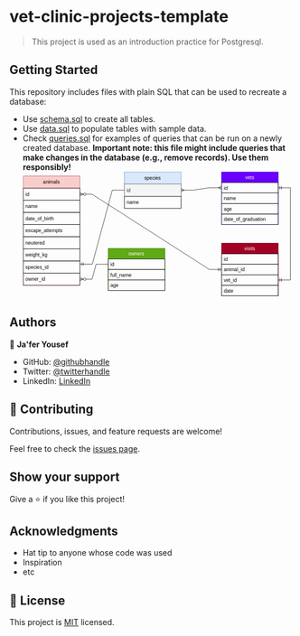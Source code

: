 # vet-clinic-projects-template

> This project is used as an introduction practice for Postgresql.



## Getting Started

This repository includes files with plain SQL that can be used to recreate a database:

- Use [schema.sql](./schema.sql) to create all tables.
- Use [data.sql](./data.sql) to populate tables with sample data.
- Check [queries.sql](./queries.sql) for examples of queries that can be run on a newly created database. **Important note: this file might include queries that make changes in the database (e.g., remove records). Use them responsibly!**
<svg xmlns="http://www.w3.org/2000/svg" xmlns:xlink="http://www.w3.org/1999/xlink" version="1.1" width="670px" viewBox="-0.5 -0.5 670 310" content="&lt;mxfile&gt;&lt;diagram id=&quot;H0peKWpR572e7bnLMPTk&quot; name=&quot;Page-1&quot;&gt;&lt;mxGraphModel dx=&quot;554&quot; dy=&quot;348&quot; grid=&quot;0&quot; gridSize=&quot;10&quot; guides=&quot;1&quot; tooltips=&quot;1&quot; connect=&quot;1&quot; arrows=&quot;1&quot; fold=&quot;1&quot; page=&quot;1&quot; pageScale=&quot;1&quot; pageWidth=&quot;827&quot; pageHeight=&quot;1169&quot; background=&quot;#FFFFFF&quot; math=&quot;0&quot; shadow=&quot;0&quot;&gt;&lt;root&gt;&lt;mxCell id=&quot;0&quot;/&gt;&lt;mxCell id=&quot;1&quot; parent=&quot;0&quot;/&gt;&lt;mxCell id=&quot;2&quot; value=&quot;animals&quot; style=&quot;swimlane;fontStyle=0;childLayout=stackLayout;horizontal=1;startSize=30;horizontalStack=0;resizeParent=1;resizeParentMax=0;resizeLast=0;collapsible=1;marginBottom=0;rounded=0;strokeColor=#b85450;fillColor=#f8cecc;fontColor=#000000;&quot; parent=&quot;1&quot; vertex=&quot;1&quot;&gt;&lt;mxGeometry x=&quot;30&quot; y=&quot;40&quot; width=&quot;140&quot; height=&quot;270&quot; as=&quot;geometry&quot;&gt;&lt;mxRectangle x=&quot;30&quot; y=&quot;40&quot; width=&quot;70&quot; height=&quot;30&quot; as=&quot;alternateBounds&quot;/&gt;&lt;/mxGeometry&gt;&lt;/mxCell&gt;&lt;mxCell id=&quot;3&quot; value=&quot;id&quot; style=&quot;text;strokeColor=#121212;fillColor=none;align=left;verticalAlign=middle;spacingLeft=4;spacingRight=4;overflow=hidden;points=[[0,0.5],[1,0.5]];portConstraint=eastwest;rotatable=0;rounded=0;fontColor=#000000;&quot; parent=&quot;2&quot; vertex=&quot;1&quot;&gt;&lt;mxGeometry y=&quot;30&quot; width=&quot;140&quot; height=&quot;30&quot; as=&quot;geometry&quot;/&gt;&lt;/mxCell&gt;&lt;mxCell id=&quot;4&quot; value=&quot;name&quot; style=&quot;text;align=left;verticalAlign=middle;spacingLeft=4;spacingRight=4;overflow=hidden;points=[[0,0.5],[1,0.5]];portConstraint=eastwest;rotatable=0;strokeColor=#121212;rounded=0;fontColor=#000000;&quot; parent=&quot;2&quot; vertex=&quot;1&quot;&gt;&lt;mxGeometry y=&quot;60&quot; width=&quot;140&quot; height=&quot;30&quot; as=&quot;geometry&quot;/&gt;&lt;/mxCell&gt;&lt;mxCell id=&quot;5&quot; value=&quot;date_of_birth&quot; style=&quot;text;strokeColor=#121212;fillColor=none;align=left;verticalAlign=middle;spacingLeft=4;spacingRight=4;overflow=hidden;points=[[0,0.5],[1,0.5]];portConstraint=eastwest;rotatable=0;rounded=0;fontColor=#000000;&quot; parent=&quot;2&quot; vertex=&quot;1&quot;&gt;&lt;mxGeometry y=&quot;90&quot; width=&quot;140&quot; height=&quot;30&quot; as=&quot;geometry&quot;/&gt;&lt;/mxCell&gt;&lt;mxCell id=&quot;6&quot; value=&quot;escape_attempts&quot; style=&quot;text;strokeColor=#121212;fillColor=none;align=left;verticalAlign=middle;spacingLeft=4;spacingRight=4;overflow=hidden;points=[[0,0.5],[1,0.5]];portConstraint=eastwest;rotatable=0;rounded=0;fontColor=#000000;&quot; parent=&quot;2&quot; vertex=&quot;1&quot;&gt;&lt;mxGeometry y=&quot;120&quot; width=&quot;140&quot; height=&quot;30&quot; as=&quot;geometry&quot;/&gt;&lt;/mxCell&gt;&lt;mxCell id=&quot;7&quot; value=&quot;neutered&quot; style=&quot;text;strokeColor=#121212;fillColor=none;align=left;verticalAlign=middle;spacingLeft=4;spacingRight=4;overflow=hidden;points=[[0,0.5],[1,0.5]];portConstraint=eastwest;rotatable=0;rounded=0;fontColor=#000000;&quot; parent=&quot;2&quot; vertex=&quot;1&quot;&gt;&lt;mxGeometry y=&quot;150&quot; width=&quot;140&quot; height=&quot;30&quot; as=&quot;geometry&quot;/&gt;&lt;/mxCell&gt;&lt;mxCell id=&quot;8&quot; value=&quot;weight_kg&quot; style=&quot;text;strokeColor=#121212;fillColor=none;align=left;verticalAlign=middle;spacingLeft=4;spacingRight=4;overflow=hidden;points=[[0,0.5],[1,0.5]];portConstraint=eastwest;rotatable=0;rounded=0;fontColor=#000000;&quot; parent=&quot;2&quot; vertex=&quot;1&quot;&gt;&lt;mxGeometry y=&quot;180&quot; width=&quot;140&quot; height=&quot;30&quot; as=&quot;geometry&quot;/&gt;&lt;/mxCell&gt;&lt;mxCell id=&quot;9&quot; value=&quot;species_id&quot; style=&quot;text;strokeColor=#121212;fillColor=none;align=left;verticalAlign=middle;spacingLeft=4;spacingRight=4;overflow=hidden;points=[[0,0.5],[1,0.5]];portConstraint=eastwest;rotatable=0;rounded=0;fontColor=#000000;&quot; parent=&quot;2&quot; vertex=&quot;1&quot;&gt;&lt;mxGeometry y=&quot;210&quot; width=&quot;140&quot; height=&quot;30&quot; as=&quot;geometry&quot;/&gt;&lt;/mxCell&gt;&lt;mxCell id=&quot;22&quot; value=&quot;owner_id&quot; style=&quot;text;strokeColor=#121212;fillColor=none;align=left;verticalAlign=middle;spacingLeft=4;spacingRight=4;overflow=hidden;points=[[0,0.5],[1,0.5]];portConstraint=eastwest;rotatable=0;rounded=0;fontColor=#000000;&quot; parent=&quot;2&quot; vertex=&quot;1&quot;&gt;&lt;mxGeometry y=&quot;240&quot; width=&quot;140&quot; height=&quot;30&quot; as=&quot;geometry&quot;/&gt;&lt;/mxCell&gt;&lt;mxCell id=&quot;10&quot; value=&quot;species&quot; style=&quot;swimlane;fontStyle=0;childLayout=stackLayout;horizontal=1;startSize=30;horizontalStack=0;resizeParent=1;resizeParentMax=0;resizeLast=0;collapsible=1;marginBottom=0;strokeColor=#6c8ebf;rounded=0;fillColor=#dae8fc;fontColor=#000000;&quot; parent=&quot;1&quot; vertex=&quot;1&quot;&gt;&lt;mxGeometry x=&quot;280&quot; y=&quot;30&quot; width=&quot;140&quot; height=&quot;90&quot; as=&quot;geometry&quot;&gt;&lt;mxRectangle x=&quot;250&quot; y=&quot;60&quot; width=&quot;50&quot; height=&quot;30&quot; as=&quot;alternateBounds&quot;/&gt;&lt;/mxGeometry&gt;&lt;/mxCell&gt;&lt;mxCell id=&quot;11&quot; value=&quot;id&quot; style=&quot;text;align=left;verticalAlign=middle;spacingLeft=4;spacingRight=4;overflow=hidden;points=[[0,0.5],[1,0.5]];portConstraint=eastwest;rotatable=0;rounded=0;fillColor=#f5f5f5;fontColor=#333333;strokeColor=#666666;&quot; parent=&quot;10&quot; vertex=&quot;1&quot;&gt;&lt;mxGeometry y=&quot;30&quot; width=&quot;140&quot; height=&quot;30&quot; as=&quot;geometry&quot;/&gt;&lt;/mxCell&gt;&lt;mxCell id=&quot;12&quot; value=&quot;name&quot; style=&quot;text;strokeColor=#121212;fillColor=none;align=left;verticalAlign=middle;spacingLeft=4;spacingRight=4;overflow=hidden;points=[[0,0.5],[1,0.5]];portConstraint=eastwest;rotatable=0;rounded=0;fontColor=#000000;&quot; parent=&quot;10&quot; vertex=&quot;1&quot;&gt;&lt;mxGeometry y=&quot;60&quot; width=&quot;140&quot; height=&quot;30&quot; as=&quot;geometry&quot;/&gt;&lt;/mxCell&gt;&lt;mxCell id=&quot;16&quot; value=&quot;&quot; style=&quot;edgeStyle=entityRelationEdgeStyle;fontSize=12;html=1;endArrow=ERmandOne;entryX=1.005;entryY=0.256;entryDx=0;entryDy=0;entryPerimeter=0;exitX=0;exitY=0.5;exitDx=0;exitDy=0;rounded=0;strokeColor=#121212;fontColor=#000000;&quot; parent=&quot;1&quot; source=&quot;11&quot; target=&quot;9&quot; edge=&quot;1&quot;&gt;&lt;mxGeometry width=&quot;100&quot; height=&quot;100&quot; relative=&quot;1&quot; as=&quot;geometry&quot;&gt;&lt;mxPoint x=&quot;240&quot; y=&quot;220&quot; as=&quot;sourcePoint&quot;/&gt;&lt;mxPoint x=&quot;340&quot; y=&quot;120&quot; as=&quot;targetPoint&quot;/&gt;&lt;/mxGeometry&gt;&lt;/mxCell&gt;&lt;mxCell id=&quot;17&quot; value=&quot;owners&quot; style=&quot;swimlane;fontStyle=0;childLayout=stackLayout;horizontal=1;startSize=26;fillColor=#60a917;horizontalStack=0;resizeParent=1;resizeParentMax=0;resizeLast=0;collapsible=1;marginBottom=0;strokeColor=#2D7600;rounded=0;fontColor=#ffffff;&quot; parent=&quot;1&quot; vertex=&quot;1&quot;&gt;&lt;mxGeometry x=&quot;240&quot; y=&quot;219&quot; width=&quot;140&quot; height=&quot;104&quot; as=&quot;geometry&quot;/&gt;&lt;/mxCell&gt;&lt;mxCell id=&quot;18&quot; value=&quot;id&quot; style=&quot;text;strokeColor=#121212;fillColor=none;align=left;verticalAlign=top;spacingLeft=4;spacingRight=4;overflow=hidden;rotatable=0;points=[[0,0.5],[1,0.5]];portConstraint=eastwest;rounded=0;fontColor=#000000;&quot; parent=&quot;17&quot; vertex=&quot;1&quot;&gt;&lt;mxGeometry y=&quot;26&quot; width=&quot;140&quot; height=&quot;26&quot; as=&quot;geometry&quot;/&gt;&lt;/mxCell&gt;&lt;mxCell id=&quot;19&quot; value=&quot;full_name&quot; style=&quot;text;strokeColor=#121212;fillColor=none;align=left;verticalAlign=top;spacingLeft=4;spacingRight=4;overflow=hidden;rotatable=0;points=[[0,0.5],[1,0.5]];portConstraint=eastwest;rounded=0;fontColor=#000000;&quot; parent=&quot;17&quot; vertex=&quot;1&quot;&gt;&lt;mxGeometry y=&quot;52&quot; width=&quot;140&quot; height=&quot;26&quot; as=&quot;geometry&quot;/&gt;&lt;/mxCell&gt;&lt;mxCell id=&quot;20&quot; value=&quot;age&quot; style=&quot;text;strokeColor=#121212;fillColor=none;align=left;verticalAlign=top;spacingLeft=4;spacingRight=4;overflow=hidden;rotatable=0;points=[[0,0.5],[1,0.5]];portConstraint=eastwest;rounded=0;fontColor=#000000;&quot; parent=&quot;17&quot; vertex=&quot;1&quot;&gt;&lt;mxGeometry y=&quot;78&quot; width=&quot;140&quot; height=&quot;26&quot; as=&quot;geometry&quot;/&gt;&lt;/mxCell&gt;&lt;mxCell id=&quot;21&quot; value=&quot;&quot; style=&quot;edgeStyle=entityRelationEdgeStyle;fontSize=12;html=1;endArrow=ERzeroToMany;endFill=1;exitX=0;exitY=0.5;exitDx=0;exitDy=0;rounded=0;strokeColor=#121212;fontColor=#000000;&quot; parent=&quot;1&quot; source=&quot;18&quot; target=&quot;22&quot; edge=&quot;1&quot;&gt;&lt;mxGeometry width=&quot;100&quot; height=&quot;100&quot; relative=&quot;1&quot; as=&quot;geometry&quot;&gt;&lt;mxPoint x=&quot;240&quot; y=&quot;220&quot; as=&quot;sourcePoint&quot;/&gt;&lt;mxPoint x=&quot;340&quot; y=&quot;120&quot; as=&quot;targetPoint&quot;/&gt;&lt;/mxGeometry&gt;&lt;/mxCell&gt;&lt;mxCell id=&quot;23&quot; value=&quot;vets&quot; style=&quot;swimlane;fontStyle=0;childLayout=stackLayout;horizontal=1;startSize=26;fillColor=#6a00ff;horizontalStack=0;resizeParent=1;resizeParentMax=0;resizeLast=0;collapsible=1;marginBottom=0;strokeColor=#3700CC;rounded=0;fontColor=#ffffff;&quot; parent=&quot;1&quot; vertex=&quot;1&quot;&gt;&lt;mxGeometry x=&quot;520&quot; y=&quot;30&quot; width=&quot;140&quot; height=&quot;130&quot; as=&quot;geometry&quot;/&gt;&lt;/mxCell&gt;&lt;mxCell id=&quot;24&quot; value=&quot;id&quot; style=&quot;text;strokeColor=#121212;fillColor=none;align=left;verticalAlign=top;spacingLeft=4;spacingRight=4;overflow=hidden;rotatable=0;points=[[0,0.5],[1,0.5]];portConstraint=eastwest;rounded=0;fontColor=#000000;&quot; parent=&quot;23&quot; vertex=&quot;1&quot;&gt;&lt;mxGeometry y=&quot;26&quot; width=&quot;140&quot; height=&quot;26&quot; as=&quot;geometry&quot;/&gt;&lt;/mxCell&gt;&lt;mxCell id=&quot;25&quot; value=&quot;name&quot; style=&quot;text;strokeColor=#121212;fillColor=none;align=left;verticalAlign=top;spacingLeft=4;spacingRight=4;overflow=hidden;rotatable=0;points=[[0,0.5],[1,0.5]];portConstraint=eastwest;rounded=0;fontColor=#000000;&quot; parent=&quot;23&quot; vertex=&quot;1&quot;&gt;&lt;mxGeometry y=&quot;52&quot; width=&quot;140&quot; height=&quot;26&quot; as=&quot;geometry&quot;/&gt;&lt;/mxCell&gt;&lt;mxCell id=&quot;26&quot; value=&quot;age&quot; style=&quot;text;strokeColor=#121212;fillColor=none;align=left;verticalAlign=top;spacingLeft=4;spacingRight=4;overflow=hidden;rotatable=0;points=[[0,0.5],[1,0.5]];portConstraint=eastwest;rounded=0;fontColor=#000000;&quot; parent=&quot;23&quot; vertex=&quot;1&quot;&gt;&lt;mxGeometry y=&quot;78&quot; width=&quot;140&quot; height=&quot;26&quot; as=&quot;geometry&quot;/&gt;&lt;/mxCell&gt;&lt;mxCell id=&quot;27&quot; value=&quot;date_of_graduation&quot; style=&quot;text;strokeColor=#121212;fillColor=none;align=left;verticalAlign=top;spacingLeft=4;spacingRight=4;overflow=hidden;rotatable=0;points=[[0,0.5],[1,0.5]];portConstraint=eastwest;rounded=0;fontColor=#000000;&quot; parent=&quot;23&quot; vertex=&quot;1&quot;&gt;&lt;mxGeometry y=&quot;104&quot; width=&quot;140&quot; height=&quot;26&quot; as=&quot;geometry&quot;/&gt;&lt;/mxCell&gt;&lt;mxCell id=&quot;28&quot; value=&quot;visits&quot; style=&quot;swimlane;fontStyle=0;childLayout=stackLayout;horizontal=1;startSize=26;fillColor=#a20025;horizontalStack=0;resizeParent=1;resizeParentMax=0;resizeLast=0;collapsible=1;marginBottom=0;strokeColor=#6F0000;rounded=0;fontColor=#ffffff;&quot; parent=&quot;1&quot; vertex=&quot;1&quot;&gt;&lt;mxGeometry x=&quot;520&quot; y=&quot;206&quot; width=&quot;140&quot; height=&quot;130&quot; as=&quot;geometry&quot;/&gt;&lt;/mxCell&gt;&lt;mxCell id=&quot;29&quot; value=&quot;id&quot; style=&quot;text;strokeColor=#121212;fillColor=none;align=left;verticalAlign=top;spacingLeft=4;spacingRight=4;overflow=hidden;rotatable=0;points=[[0,0.5],[1,0.5]];portConstraint=eastwest;rounded=0;fontColor=#000000;&quot; parent=&quot;28&quot; vertex=&quot;1&quot;&gt;&lt;mxGeometry y=&quot;26&quot; width=&quot;140&quot; height=&quot;26&quot; as=&quot;geometry&quot;/&gt;&lt;/mxCell&gt;&lt;mxCell id=&quot;30&quot; value=&quot;animal_id&quot; style=&quot;text;strokeColor=#121212;fillColor=none;align=left;verticalAlign=top;spacingLeft=4;spacingRight=4;overflow=hidden;rotatable=0;points=[[0,0.5],[1,0.5]];portConstraint=eastwest;rounded=0;fontColor=#000000;&quot; parent=&quot;28&quot; vertex=&quot;1&quot;&gt;&lt;mxGeometry y=&quot;52&quot; width=&quot;140&quot; height=&quot;26&quot; as=&quot;geometry&quot;/&gt;&lt;/mxCell&gt;&lt;mxCell id=&quot;31&quot; value=&quot;vet_id&quot; style=&quot;text;strokeColor=#121212;fillColor=none;align=left;verticalAlign=top;spacingLeft=4;spacingRight=4;overflow=hidden;rotatable=0;points=[[0,0.5],[1,0.5]];portConstraint=eastwest;rounded=0;fontColor=#000000;&quot; parent=&quot;28&quot; vertex=&quot;1&quot;&gt;&lt;mxGeometry y=&quot;78&quot; width=&quot;140&quot; height=&quot;26&quot; as=&quot;geometry&quot;/&gt;&lt;/mxCell&gt;&lt;mxCell id=&quot;33&quot; value=&quot;date&quot; style=&quot;text;strokeColor=#121212;fillColor=none;align=left;verticalAlign=top;spacingLeft=4;spacingRight=4;overflow=hidden;rotatable=0;points=[[0,0.5],[1,0.5]];portConstraint=eastwest;rounded=0;fontColor=#000000;&quot; parent=&quot;28&quot; vertex=&quot;1&quot;&gt;&lt;mxGeometry y=&quot;104&quot; width=&quot;140&quot; height=&quot;26&quot; as=&quot;geometry&quot;/&gt;&lt;/mxCell&gt;&lt;mxCell id=&quot;32&quot; value=&quot;&quot; style=&quot;edgeStyle=entityRelationEdgeStyle;fontSize=12;html=1;endArrow=ERmany;startArrow=ERmany;entryX=0;entryY=0.5;entryDx=0;entryDy=0;exitX=1;exitY=0.5;exitDx=0;exitDy=0;rounded=0;strokeColor=#121212;fontColor=#000000;&quot; parent=&quot;1&quot; source=&quot;11&quot; target=&quot;24&quot; edge=&quot;1&quot;&gt;&lt;mxGeometry width=&quot;100&quot; height=&quot;100&quot; relative=&quot;1&quot; as=&quot;geometry&quot;&gt;&lt;mxPoint x=&quot;180&quot; y=&quot;220&quot; as=&quot;sourcePoint&quot;/&gt;&lt;mxPoint x=&quot;280&quot; y=&quot;120&quot; as=&quot;targetPoint&quot;/&gt;&lt;/mxGeometry&gt;&lt;/mxCell&gt;&lt;mxCell id=&quot;34&quot; value=&quot;&quot; style=&quot;edgeStyle=entityRelationEdgeStyle;fontSize=12;html=1;endArrow=ERzeroToMany;startArrow=ERmandOne;entryX=1;entryY=0.5;entryDx=0;entryDy=0;exitX=0;exitY=0.5;exitDx=0;exitDy=0;rounded=0;strokeColor=#121212;fontColor=#000000;&quot; parent=&quot;1&quot; source=&quot;30&quot; target=&quot;3&quot; edge=&quot;1&quot;&gt;&lt;mxGeometry width=&quot;100&quot; height=&quot;100&quot; relative=&quot;1&quot; as=&quot;geometry&quot;&gt;&lt;mxPoint x=&quot;280&quot; y=&quot;300&quot; as=&quot;sourcePoint&quot;/&gt;&lt;mxPoint x=&quot;290&quot; y=&quot;200&quot; as=&quot;targetPoint&quot;/&gt;&lt;/mxGeometry&gt;&lt;/mxCell&gt;&lt;mxCell id=&quot;36&quot; value=&quot;&quot; style=&quot;edgeStyle=entityRelationEdgeStyle;fontSize=12;html=1;endArrow=ERmandOne;startArrow=ERmandOne;rounded=0;strokeColor=#121212;fontColor=#000000;&quot; parent=&quot;1&quot; source=&quot;24&quot; target=&quot;31&quot; edge=&quot;1&quot;&gt;&lt;mxGeometry width=&quot;100&quot; height=&quot;100&quot; relative=&quot;1&quot; as=&quot;geometry&quot;&gt;&lt;mxPoint x=&quot;170&quot; y=&quot;220&quot; as=&quot;sourcePoint&quot;/&gt;&lt;mxPoint x=&quot;270&quot; y=&quot;120&quot; as=&quot;targetPoint&quot;/&gt;&lt;/mxGeometry&gt;&lt;/mxCell&gt;&lt;/root&gt;&lt;/mxGraphModel&gt;&lt;/diagram&gt;&lt;/mxfile&gt;" onclick="(function(svg){var src=window.event.target||window.event.srcElement;while (src!=null&amp;&amp;src.nodeName.toLowerCase()!='a'){src=src.parentNode;}if(src==null){if(svg.wnd!=null&amp;&amp;!svg.wnd.closed){svg.wnd.focus();}else{var r=function(evt){if(evt.data=='ready'&amp;&amp;evt.source==svg.wnd){svg.wnd.postMessage(decodeURIComponent(svg.getAttribute('content')),'*');window.removeEventListener('message',r);}};window.addEventListener('message',r);svg.wnd=window.open('https://viewer.diagrams.net/?client=1&amp;page=0&amp;edit=_blank');}}})(this);" style="cursor:pointer;max-width:100%;max-height:310px;"><defs><clipPath id="mx-clip-4-40-132-30-0"><rect x="4" y="40" width="132" height="30"/></clipPath><clipPath id="mx-clip-4-70-132-30-0"><rect x="4" y="70" width="132" height="30"/></clipPath><clipPath id="mx-clip-4-100-132-30-0"><rect x="4" y="100" width="132" height="30"/></clipPath><clipPath id="mx-clip-4-130-132-30-0"><rect x="4" y="130" width="132" height="30"/></clipPath><clipPath id="mx-clip-4-160-132-30-0"><rect x="4" y="160" width="132" height="30"/></clipPath><clipPath id="mx-clip-4-190-132-30-0"><rect x="4" y="190" width="132" height="30"/></clipPath><clipPath id="mx-clip-4-220-132-30-0"><rect x="4" y="220" width="132" height="30"/></clipPath><clipPath id="mx-clip-4-250-132-30-0"><rect x="4" y="250" width="132" height="30"/></clipPath><clipPath id="mx-clip-254-30-132-30-0"><rect x="254" y="30" width="132" height="30"/></clipPath><clipPath id="mx-clip-254-60-132-30-0"><rect x="254" y="60" width="132" height="30"/></clipPath><clipPath id="mx-clip-214-220-132-26-0"><rect x="214" y="220" width="132" height="26"/></clipPath><clipPath id="mx-clip-214-246-132-26-0"><rect x="214" y="246" width="132" height="26"/></clipPath><clipPath id="mx-clip-214-272-132-26-0"><rect x="214" y="272" width="132" height="26"/></clipPath><clipPath id="mx-clip-494-31-132-26-0"><rect x="494" y="31" width="132" height="26"/></clipPath><clipPath id="mx-clip-494-57-132-26-0"><rect x="494" y="57" width="132" height="26"/></clipPath><clipPath id="mx-clip-494-83-132-26-0"><rect x="494" y="83" width="132" height="26"/></clipPath><clipPath id="mx-clip-494-109-132-26-0"><rect x="494" y="109" width="132" height="26"/></clipPath><clipPath id="mx-clip-494-207-132-26-0"><rect x="494" y="207" width="132" height="26"/></clipPath><clipPath id="mx-clip-494-233-132-26-0"><rect x="494" y="233" width="132" height="26"/></clipPath><clipPath id="mx-clip-494-259-132-26-0"><rect x="494" y="259" width="132" height="26"/></clipPath><clipPath id="mx-clip-494-285-132-26-0"><rect x="494" y="285" width="132" height="26"/></clipPath></defs><g><path d="M 0 40 L 0 10 L 140 10 L 140 40" fill="#f8cecc" stroke="#b85450" stroke-miterlimit="10" pointer-events="all"/><path d="M 0 40 L 0 280 L 140 280 L 140 40" fill="none" stroke="#b85450" stroke-miterlimit="10" pointer-events="none"/><path d="M 0 40 L 140 40" fill="none" stroke="#b85450" stroke-miterlimit="10" pointer-events="none"/><g fill="#000000" font-family="Helvetica" pointer-events="none" text-anchor="middle" font-size="12px"><text x="69.5" y="29.5">animals</text></g><rect x="0" y="40" width="140" height="30" fill="none" stroke="#121212" pointer-events="none"/><g fill="#000000" font-family="Helvetica" pointer-events="none" clip-path="url(#mx-clip-4-40-132-30-0)" font-size="12px"><text x="5.5" y="59.5">id</text></g><rect x="0" y="70" width="140" height="30" fill="none" stroke="#121212" pointer-events="none"/><g fill="#000000" font-family="Helvetica" pointer-events="none" clip-path="url(#mx-clip-4-70-132-30-0)" font-size="12px"><text x="5.5" y="89.5">name</text></g><rect x="0" y="100" width="140" height="30" fill="none" stroke="#121212" pointer-events="none"/><g fill="#000000" font-family="Helvetica" pointer-events="none" clip-path="url(#mx-clip-4-100-132-30-0)" font-size="12px"><text x="5.5" y="119.5">date_of_birth</text></g><rect x="0" y="130" width="140" height="30" fill="none" stroke="#121212" pointer-events="none"/><g fill="#000000" font-family="Helvetica" pointer-events="none" clip-path="url(#mx-clip-4-130-132-30-0)" font-size="12px"><text x="5.5" y="149.5">escape_attempts</text></g><rect x="0" y="160" width="140" height="30" fill="none" stroke="#121212" pointer-events="none"/><g fill="#000000" font-family="Helvetica" pointer-events="none" clip-path="url(#mx-clip-4-160-132-30-0)" font-size="12px"><text x="5.5" y="179.5">neutered</text></g><rect x="0" y="190" width="140" height="30" fill="none" stroke="#121212" pointer-events="none"/><g fill="#000000" font-family="Helvetica" pointer-events="none" clip-path="url(#mx-clip-4-190-132-30-0)" font-size="12px"><text x="5.5" y="209.5">weight_kg</text></g><rect x="0" y="220" width="140" height="30" fill="none" stroke="#121212" pointer-events="none"/><g fill="#000000" font-family="Helvetica" pointer-events="none" clip-path="url(#mx-clip-4-220-132-30-0)" font-size="12px"><text x="5.5" y="239.5">species_id</text></g><rect x="0" y="250" width="140" height="30" fill="none" stroke="#121212" pointer-events="none"/><g fill="#000000" font-family="Helvetica" pointer-events="none" clip-path="url(#mx-clip-4-250-132-30-0)" font-size="12px"><text x="5.5" y="269.5">owner_id</text></g><path d="M 250 30 L 250 0 L 390 0 L 390 30" fill="#dae8fc" stroke="#6c8ebf" stroke-miterlimit="10" pointer-events="none"/><path d="M 250 30 L 250 90 L 390 90 L 390 30" fill="none" stroke="#6c8ebf" stroke-miterlimit="10" pointer-events="none"/><path d="M 250 30 L 390 30" fill="none" stroke="#6c8ebf" stroke-miterlimit="10" pointer-events="none"/><g fill="#000000" font-family="Helvetica" pointer-events="none" text-anchor="middle" font-size="12px"><text x="319.5" y="19.5">species</text></g><rect x="250" y="30" width="140" height="30" fill="#f5f5f5" stroke="#666666" pointer-events="none"/><g fill="#333333" font-family="Helvetica" pointer-events="none" clip-path="url(#mx-clip-254-30-132-30-0)" font-size="12px"><text x="255.5" y="49.5">id</text></g><rect x="250" y="60" width="140" height="30" fill="none" stroke="#121212" pointer-events="none"/><g fill="#000000" font-family="Helvetica" pointer-events="none" clip-path="url(#mx-clip-254-60-132-30-0)" font-size="12px"><text x="255.5" y="79.5">name</text></g><path d="M 250 45 L 220 45 L 170.7 227.68 L 140.7 227.68" fill="none" stroke="#121212" stroke-miterlimit="10" pointer-events="none"/><path d="M 144.7 223.68 L 144.7 231.68 M 148.7 223.68 L 148.7 231.68" fill="none" stroke="#121212" stroke-miterlimit="10" pointer-events="none"/><path d="M 210 215 L 210 189 L 350 189 L 350 215" fill="#60a917" stroke="#2d7600" stroke-miterlimit="10" pointer-events="none"/><path d="M 210 215 L 210 293 L 350 293 L 350 215" fill="none" stroke="#2d7600" stroke-miterlimit="10" pointer-events="none"/><path d="M 210 215 L 350 215" fill="none" stroke="#2d7600" stroke-miterlimit="10" pointer-events="none"/><g fill="#ffffff" font-family="Helvetica" pointer-events="none" text-anchor="middle" font-size="12px"><text x="279.5" y="206.5">owners</text></g><rect x="210" y="215" width="140" height="26" fill="none" stroke="#121212" pointer-events="none"/><g fill="#000000" font-family="Helvetica" pointer-events="none" clip-path="url(#mx-clip-214-220-132-26-0)" font-size="12px"><text x="215.5" y="232.5">id</text></g><rect x="210" y="241" width="140" height="26" fill="none" stroke="#121212" pointer-events="none"/><g fill="#000000" font-family="Helvetica" pointer-events="none" clip-path="url(#mx-clip-214-246-132-26-0)" font-size="12px"><text x="215.5" y="258.5">full_name</text></g><rect x="210" y="267" width="140" height="26" fill="none" stroke="#121212" pointer-events="none"/><g fill="#000000" font-family="Helvetica" pointer-events="none" clip-path="url(#mx-clip-214-272-132-26-0)" font-size="12px"><text x="215.5" y="284.5">age</text></g><path d="M 210 228 L 180 228 L 170 265 L 140 265" fill="none" stroke="#121212" stroke-miterlimit="10" pointer-events="none"/><ellipse cx="152" cy="265" rx="3" ry="3" fill="#ffffff" stroke="#121212" pointer-events="none"/><path d="M 140 269 L 148 265 L 140 261" fill="none" stroke="#121212" stroke-miterlimit="10" pointer-events="none"/><path d="M 490 26 L 490 0 L 630 0 L 630 26" fill="#6a00ff" stroke="#3700cc" stroke-miterlimit="10" pointer-events="none"/><path d="M 490 26 L 490 130 L 630 130 L 630 26" fill="none" stroke="#3700cc" stroke-miterlimit="10" pointer-events="none"/><path d="M 490 26 L 630 26" fill="none" stroke="#3700cc" stroke-miterlimit="10" pointer-events="none"/><g fill="#ffffff" font-family="Helvetica" pointer-events="none" text-anchor="middle" font-size="12px"><text x="559.5" y="17.5">vets</text></g><rect x="490" y="26" width="140" height="26" fill="none" stroke="#121212" pointer-events="none"/><g fill="#000000" font-family="Helvetica" pointer-events="none" clip-path="url(#mx-clip-494-31-132-26-0)" font-size="12px"><text x="495.5" y="43.5">id</text></g><rect x="490" y="52" width="140" height="26" fill="none" stroke="#121212" pointer-events="none"/><g fill="#000000" font-family="Helvetica" pointer-events="none" clip-path="url(#mx-clip-494-57-132-26-0)" font-size="12px"><text x="495.5" y="69.5">name</text></g><rect x="490" y="78" width="140" height="26" fill="none" stroke="#121212" pointer-events="none"/><g fill="#000000" font-family="Helvetica" pointer-events="none" clip-path="url(#mx-clip-494-83-132-26-0)" font-size="12px"><text x="495.5" y="95.5">age</text></g><rect x="490" y="104" width="140" height="26" fill="none" stroke="#121212" pointer-events="none"/><g fill="#000000" font-family="Helvetica" pointer-events="none" clip-path="url(#mx-clip-494-109-132-26-0)" font-size="12px"><text x="495.5" y="121.5">date_of_graduation</text></g><path d="M 490 202 L 490 176 L 630 176 L 630 202" fill="#a20025" stroke="#6f0000" stroke-miterlimit="10" pointer-events="none"/><path d="M 490 202 L 490 306 L 630 306 L 630 202" fill="none" stroke="#6f0000" stroke-miterlimit="10" pointer-events="none"/><path d="M 490 202 L 630 202" fill="none" stroke="#6f0000" stroke-miterlimit="10" pointer-events="none"/><g fill="#ffffff" font-family="Helvetica" pointer-events="none" text-anchor="middle" font-size="12px"><text x="559.5" y="193.5">visits</text></g><rect x="490" y="202" width="140" height="26" fill="none" stroke="#121212" pointer-events="none"/><g fill="#000000" font-family="Helvetica" pointer-events="none" clip-path="url(#mx-clip-494-207-132-26-0)" font-size="12px"><text x="495.5" y="219.5">id</text></g><rect x="490" y="228" width="140" height="26" fill="none" stroke="#121212" pointer-events="none"/><g fill="#000000" font-family="Helvetica" pointer-events="none" clip-path="url(#mx-clip-494-233-132-26-0)" font-size="12px"><text x="495.5" y="245.5">animal_id</text></g><rect x="490" y="254" width="140" height="26" fill="none" stroke="#121212" pointer-events="none"/><g fill="#000000" font-family="Helvetica" pointer-events="none" clip-path="url(#mx-clip-494-259-132-26-0)" font-size="12px"><text x="495.5" y="271.5">vet_id</text></g><rect x="490" y="280" width="140" height="26" fill="none" stroke="#121212" pointer-events="none"/><g fill="#000000" font-family="Helvetica" pointer-events="none" clip-path="url(#mx-clip-494-285-132-26-0)" font-size="12px"><text x="495.5" y="297.5">date</text></g><path d="M 390 45 L 420 45 L 460 39 L 490 39" fill="none" stroke="#121212" stroke-miterlimit="10" pointer-events="none"/><path d="M 390 49 L 398 45 L 390 41" fill="none" stroke="#121212" stroke-miterlimit="10" pointer-events="none"/><path d="M 490 35 L 482 39 L 490 43" fill="none" stroke="#121212" stroke-miterlimit="10" pointer-events="none"/><path d="M 490 241 L 460 241 L 170 55 L 140 55" fill="none" stroke="#121212" stroke-miterlimit="10" pointer-events="none"/><path d="M 486 245 L 486 237 M 482 245 L 482 237" fill="none" stroke="#121212" stroke-miterlimit="10" pointer-events="none"/><ellipse cx="152" cy="55" rx="3" ry="3" fill="#ffffff" stroke="#121212" pointer-events="none"/><path d="M 140 59 L 148 55 L 140 51" fill="none" stroke="#121212" stroke-miterlimit="10" pointer-events="none"/><path d="M 630 39 L 660 39 L 660 267 L 630 267" fill="none" stroke="#121212" stroke-miterlimit="10" pointer-events="none"/><path d="M 634 35 L 634 43 M 638 35 L 638 43" fill="none" stroke="#121212" stroke-miterlimit="10" pointer-events="none"/><path d="M 634 263 L 634 271 M 638 263 L 638 271" fill="none" stroke="#121212" stroke-miterlimit="10" pointer-events="none"/></g></svg>
## Authors

👤 **Ja'fer Yousef**

- GitHub: [@githubhandle](https://github.com/jaferIdrees)
- Twitter: [@twitterhandle](https://twitter.com/jafel_l)
- LinkedIn: [LinkedIn](https://www.linkedin.com/in/jafer-idrees/)

## 🤝 Contributing

Contributions, issues, and feature requests are welcome!

Feel free to check the [issues page](https://github.com/jaferIdrees/vet_clinic_db/issues).

## Show your support

Give a ⭐️ if you like this project!

## Acknowledgments

- Hat tip to anyone whose code was used
- Inspiration
- etc

## 📝 License

This project is [MIT](./MIT.md) licensed.
